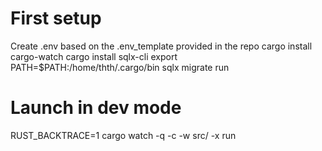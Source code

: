 # First setup
Create .env based on the .env_template provided in the repo
cargo install cargo-watch
cargo install sqlx-cli
export PATH=$PATH:/home/thth/.cargo/bin
sqlx migrate run
# Launch in dev mode
RUST_BACKTRACE=1 cargo watch -q -c -w src/ -x run